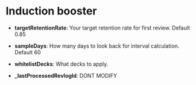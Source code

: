 # Induction booster

- **targetRetentionRate**: Your target retention rate for first review. Default 0.85
- **sampleDays**: How many days to look back for interval calculation. Default 60
- **whitelistDecks**: What decks to apply.

- **_lastProcessedRevlogId**: DONT MODIFY
